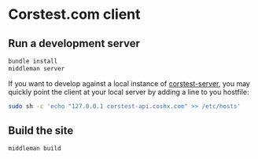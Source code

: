 # Corstest.com client

## Run a development server

```bash
bundle install
middleman server
```

If you want to develop against a local instance of [corstest-server](https://github.com/gkop/corstest-server), you may quickly point the client at your local server by adding a line to you hostfile:

```bash
sudo sh -c 'echo "127.0.0.1 corstest-api.coshx.com" >> /etc/hosts'
```

## Build the site

```bash
middleman build
```
